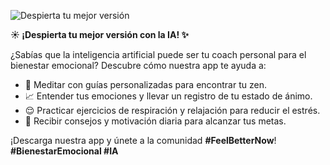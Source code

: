 ![Despierta tu mejor versión](https://mcusercontent.com/e751bb2c059ecba34aed20048/images/118d3ac9-e058-ff96-f2a0-a3526a640e66.jpeg)

**☀️ ¡Despierta tu mejor versión con la IA! ✨**

¿Sabías que la inteligencia artificial puede ser tu coach personal para el bienestar emocional? Descubre cómo nuestra app te ayuda a:

- 🧘 Meditar con guías personalizadas para encontrar tu zen.
- 📈 Entender tus emociones y llevar un registro de tu estado de ánimo.
- 😌 Practicar ejercicios de respiración y relajación para reducir el estrés.
- 💪 Recibir consejos y motivación diaria para alcanzar tus metas.

¡Descarga nuestra app y únete a la comunidad **#FeelBetterNow**! **#BienestarEmocional #IA**
